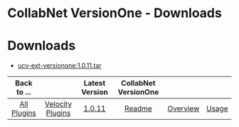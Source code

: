 
CollabNet VersionOne - Downloads
================================

# Downloads

- [ucv-ext-versionone:1.0.11.tar]()

|Back to ...||Latest Version|CollabNet VersionOne |||
| :---: | :---: | :---: | :---: | :---: | :---: |
|[All Plugins](../../index.md)|[Velocity Plugins](../README.md)|[1.0.11]()|[Readme](README.md)|[Overview](overview.md)|[Usage](usage.md)|
